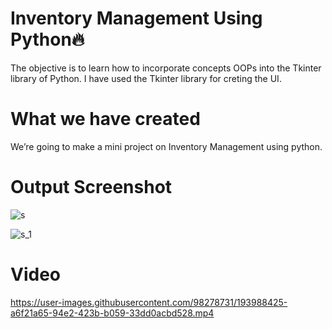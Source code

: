 # Inventory Management Using Python🔥

The objective is to learn how to incorporate concepts OOPs into the Tkinter library of Python. I have used the Tkinter library for creting the UI.

# What we have created

We’re going to make a mini project on Inventory Management using python.

# Output Screenshot

![s](https://user-images.githubusercontent.com/98278731/193987050-05a1e757-5b04-4ac7-a194-33c12698af49.png)

![s_1](https://user-images.githubusercontent.com/98278731/193987079-3111e1f3-0dd3-42d6-948d-88ed8b74d4df.png)

# Video


https://user-images.githubusercontent.com/98278731/193988425-a6f21a65-94e2-423b-b059-33dd0acbd528.mp4

